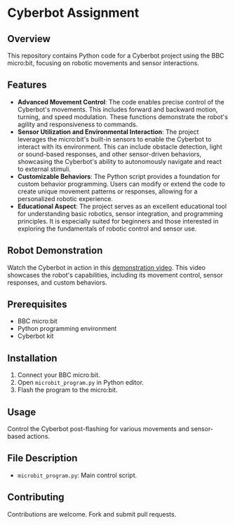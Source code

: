 # Cyberbot Assignment

## Overview
This repository contains Python code for a Cyberbot project using the BBC micro:bit, focusing on robotic movements and sensor interactions.

## Features
- **Advanced Movement Control**: The code enables precise control of the Cyberbot's movements. This includes forward and backward motion, turning, and speed modulation. These functions demonstrate the robot's agility and responsiveness to commands.
- **Sensor Utilization and Environmental Interaction**: The project leverages the micro:bit's built-in sensors to enable the Cyberbot to interact with its environment. This can include obstacle detection, light or sound-based responses, and other sensor-driven behaviors, showcasing the Cyberbot's ability to autonomously navigate and react to external stimuli.
- **Customizable Behaviors**: The Python script provides a foundation for custom behavior programming. Users can modify or extend the code to create unique movement patterns or responses, allowing for a personalized robotic experience.
- **Educational Aspect**: The project serves as an excellent educational tool for understanding basic robotics, sensor integration, and programming principles. It is especially suited for beginners and those interested in exploring the fundamentals of robotic control and sensor use.

## Robot Demonstration
Watch the Cyberbot in action in this [demonstration video](https://uowmalaysia-my.sharepoint.com/:v:/g/personal/0204819_student_uow_edu_my/EYGMfbeKgt9Bvt0SdCG4MQgBPEh9UI99DiRlBEQcGuZlNg?e=hBwAzR). This video showcases the robot's capabilities, including its movement control, sensor responses, and custom behaviors.

## Prerequisites
- BBC micro:bit
- Python programming environment
- Cyberbot kit

## Installation
1. Connect your BBC micro:bit.
2. Open `microbit_program.py` in Python editor.
3. Flash the program to the micro:bit.

## Usage
Control the Cyberbot post-flashing for various movements and sensor-based actions.

## File Description
- `microbit_program.py`: Main control script.

## Contributing
Contributions are welcome. Fork and submit pull requests.
